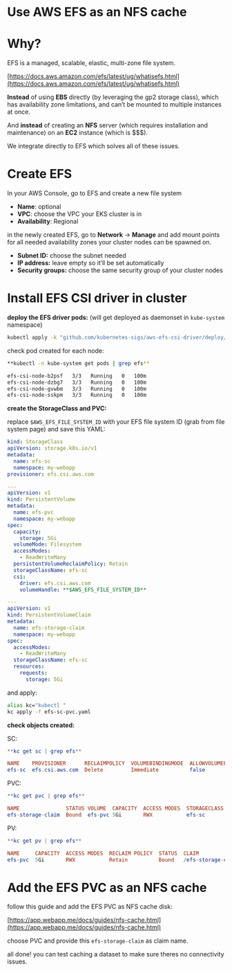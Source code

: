 # Use AWS EFS as an NFS cache

# Why?

EFS is a managed, scalable, elastic, multi-zone file system.

[https://docs.aws.amazon.com/efs/latest/ug/whatisefs.html](https://docs.aws.amazon.com/efs/latest/ug/whatisefs.html)

**Instead** of using **EBS** directly (by leveraging the gp2 storage class), which has availability zone limitations, and can’t be mounted to multiple instances at once.

And **instead** of creating an **NFS** server (which requires installation and maintenance) on an **EC2** instance (which is $$$).

We integrate directly to EFS which solves all of these issues.

# Create EFS

In your AWS Console, go to EFS and create a new file system

- **Name**: optional
- **VPC**: choose the VPC your EKS cluster is in
- **Availability**: Regional

in the newly created EFS, go to **Network** → **Manage** and add mount points for all needed availability zones your cluster nodes can be spawned on.

- **Subnet ID:** choose the subnet needed
- **IP address:** leave empty so it’ll be set automatically
- **Security groups:** choose the same security group of your cluster nodes

# Install EFS CSI driver in cluster

**deploy the EFS driver pods:**
(will get deployed as daemonset in `kube-system` namespace)

```bash
kubectl apply -k "github.com/kubernetes-sigs/aws-efs-csi-driver/deploy/kubernetes/overlays/stable/?ref=release-1.0"
```

check pod created for each node:

```bash
**kubectl -n kube-system get pods | grep efs**

efs-csi-node-b2psf   3/3   Running   0   100m
efs-csi-node-dzbg7   3/3   Running   0   100m
efs-csi-node-gvwbm   3/3   Running   0   100m
efs-csi-node-sskpm   3/3   Running   0   100m
```

**create the StorageClass and PVC:**

replace `$AWS_EFS_FILE_SYSTEM_ID` with your EFS file system ID (grab from file system page)
and save this YAML:

```yaml
kind: StorageClass
apiVersion: storage.k8s.io/v1
metadata:
  name: efs-sc
  namespace: my-webapp
provisioner: efs.csi.aws.com

---
apiVersion: v1
kind: PersistentVolume
metadata:
  name: efs-pvc
  namespace: my-webapp
spec:
  capacity:
    storage: 5Gi
  volumeMode: Filesystem
  accessModes:
    - ReadWriteMany
  persistentVolumeReclaimPolicy: Retain
  storageClassName: efs-sc
  csi:
    driver: efs.csi.aws.com
    volumeHandle: **$AWS_EFS_FILE_SYSTEM_ID**

---
apiVersion: v1
kind: PersistentVolumeClaim
metadata:
  name: efs-storage-claim
  namespace: my-webapp
spec:
  accessModes:
    - ReadWriteMany
  storageClassName: efs-sc
  resources:
    requests:
      storage: 5Gi
```

and apply:

```bash
alias kc="kubectl "
kc apply -f efs-sc-pvc.yaml
```

**check objects created:**

SC:

```elm
**kc get sc | grep efs**

NAME    PROVISIONER      RECLAIMPOLICY  VOLUMEBINDINGMODE  ALLOWVOLUMEEXPANSION  AGE
efs-sc  efs.csi.aws.com  Delete         Immediate          false                 91m
```

PVC:

```elm
**kc get pvc | grep efs**

NAME               STATUS VOLUME  CAPACITY  ACCESS MODES  STORAGECLASS  AGE
efs-storage-claim  Bound  efs-pvc 5Gi       RWX           efs-sc        88m
```

PV:

```elm
**kc get pv | grep efs**

NAME     CAPACITY  ACCESS MODES  RECLAIM POLICY  STATUS  CLAIM                    STORAGECLASS  AGE
efs-pvc  5Gi       RWX           Retain          Bound   /efs-storage-claim  efs-sc        90m
```

# Add the EFS PVC as an NFS cache

follow this guide and add the EFS PVC as NFS cache disk:

[https://app.webapp.me/docs/guides/nfs-cache.html](https://app.webapp.me/docs/guides/nfs-cache.html)

choose PVC and provide this `efs-storage-claim` as claim name.

all done! you can test caching a dataset to make sure theres no connectivity issues.